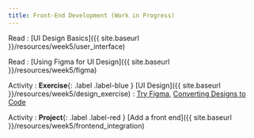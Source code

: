 ```yaml
---
title: Front-End Development (Work in Progress)
---
```


Read
: [UI Design Basics]({{ site.baseurl }}/resources/week5/user_interface)

Read
: [Using Figma for UI Design]({{ site.baseurl }}/resources/week5/figma)

Activity
: **Exercise**{: .label .label-blue } [UI Design]({{ site.baseurl }}/resources/week5/design_exercise)
  : [Try Figma](https://www.figma.com/), [Converting Designs to Code](https://www.figma.com/community/plugin/851183094275736358/figma-to-html)

Activity
: **Project**{: .label .label-red } [Add a front end]({{ site.baseurl }}/resources/week5/frontend_integration)
